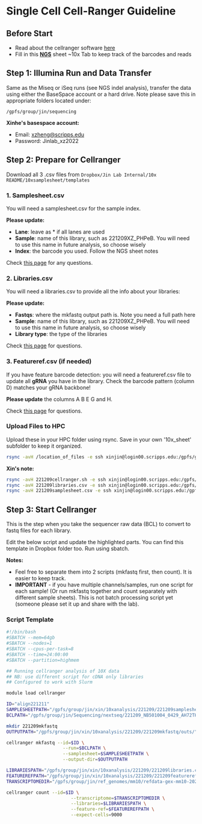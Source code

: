 # Single Cell Cell-Ranger Guideline


## Before Start

- Read about the cellranger software [here](https://support.10xgenomics.com/single-cell-gene-expression/software/pipelines/latest/what-is-cell-ranger)
- Fill in this **[NGS](https://docs.google.com/spreadsheets/d/1O5EHXKMcctdhHC0H_TK7xsp6DezOLKlIYYGQL5jGUZY/edit?gid=568034138#gid=568034138)** sheet ~10x Tab to keep track of the barcodes and reads

## Step 1: Illumina Run and Data Transfer

Same as the Miseq or iSeq runs (see NGS indel analysis), transfer the data using either the BaseSpace account or a hard drive. Note please save this in appropriate folders located under:

```
/gpfs/group/jin/sequencing
```

**Xinhe's basespace account:**
- Email: xzheng@scripps.edu
- Password: Jinlab_xz2022

## Step 2: Prepare for Cellranger

Download all 3 .csv files from `Dropbox/Jin Lab Internal/10x README/10xsamplesheet/templates`

### 1. Samplesheet.csv
You will need a samplesheet.csv for the sample index.

**Please update:**
- **Lane**: leave as * if all lanes are used
- **Sample**: name of this library, such as 221209XZ_PHPeB. You will need to use this name in future analysis, so choose wisely
- **Index**: the barcode you used. Follow the NGS sheet notes

Check [this page](https://support.10xgenomics.com/single-cell-gene-expression/software/pipelines/latest/using/mkfastq) for any questions.

### 2. Libraries.csv
You will need a libraries.csv to provide all the info about your libraries:

**Please update:**
- **Fastqs**: where the mkfastq output path is. Note you need a full path here
- **Sample**: name of this library, such as 221209XZ_PHPeB. You will need to use this name in future analysis, so choose wisely
- **Library type**: the type of the libraries

Check [this page](https://support.10xgenomics.com/single-cell-gene-expression/software/pipelines/latest/using/count) for questions.

### 3. Featureref.csv (if needed)
If you have feature barcode detection: you will need a featureref.csv file to update all **gRNA** you have in the library. Check the barcode pattern (column D) matches your gRNA backbone!

**Please update** the columns A B E G and H.

Check [this page](https://support.10xgenomics.com/single-cell-gene-expression/software/pipelines/latest/using/feature-bc-analysis) for questions.

### Upload Files to HPC
Upload these in your HPC folder using rsync. Save in your own '10x_sheet' subfolder to keep it organized.

```bash
rsync -avH /location_of_files -e ssh xinjin@login00.scripps.edu:/gpfs/group/jin/xin/10xanalysis/xx
```

**Xin's note:**
```bash
rsync -avH 221209cellranger.sh -e ssh xinjin@login00.scripps.edu:/gpfs/group/jin/xin/10xanalysis/221209
rsync -avH 221209libraries.csv -e ssh xinjin@login00.scripps.edu:/gpfs/group/jin/xin/10xanalysis/221209
rsync -avH 221209samplesheet.csv -e ssh xinjin@login00.scripps.edu:/gpfs/group/jin/xin/10xanalysis/221209
```

## Step 3: Start Cellranger

This is the step when you take the sequencer raw data (BCL) to convert to fastq files for each library.

Edit the below script and update the highlighted parts. You can find this template in Dropbox folder too. Run using sbatch.

**Notes:**
- Feel free to separate them into 2 scripts (mkfastq first, then count). It is easier to keep track.
- **IMPORTANT** - if you have multiple channels/samples, run one script for each sample! (Or run mkfastq together and count separately with different sample sheets). This is not batch processing script yet (someone please set it up and share with the lab).

### Script Template

```bash
#!/bin/bash
#SBATCH --mem=64gb
#SBATCH --nodes=1
#SBATCH --cpus-per-task=8
#SBATCH --time=24:00:00
#SBATCH --partition=highmem

## Running cellranger analysis of 10X data
## NB: use different script for cDNA only libraries
## Configured to work with Slurm

module load cellranger

ID="align221211"
SAMPLESHEETPATH="/gpfs/group/jin/xin/10xanalysis/221209/221209samplesheet.csv"
BCLPATH="/gpfs/group/jin/Sequencing/nextseq/221209_NB501004_0429_AH72THBGX5/Data/Intensities/BaseCalls"

mkdir 221209mkfastq
OUTPUTPATH="/gpfs/group/jin/xin/10xanalysis/221209/221209mkfastq/outs/"

cellranger mkfastq --id=$ID \
                     --run=$BCLPATH \
                     --samplesheet=$SAMPLESHEETPATH \
                     --output-dir=$OUTPUTPATH

LIBRARIESPATH="/gpfs/group/jin/xin/10xanalysis/221209/221209libraries.csv"
FEATUREREFPATH="/gpfs/group/jin/xin/10xanalysis/221209/221209featureref.csv"
TRANSCRIPTOMEDIR="/gpfs/group/jin/ref_genomes/mm10/refdata-gex-mm10-2020-A"

cellranger count --id=$ID \
                        --transcriptome=$TRANSCRIPTOMEDIR \
                        --libraries=$LIBRARIESPATH \
                        --feature-ref=$FEATUREREFPATH \
                        --expect-cells=9000
```